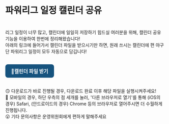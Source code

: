 <h2 style="font-size: 2em;">파워리그 일정 캘린더 공유</h2><br>
리그 일정이 너무 많고, 캘린더에 일일히 저장하기 힘드실 여러분을 위해, 캘린더 공유 기능을 이용하여 한번에 정리해왔습니다!<br>
아래의 링크에 들어가서 캘린더 파일을 받으시기만 하면, 원래 쓰시는 캘린더에 편 야구단 파워리그 일정이 모두 자동으로 담깁니다!<br>
<br>
<p>
  <a href="https://bit.ly/2025powerleague" target="_blank" rel="noopener" style="
    display: inline-block;
    padding: 10px 18px;
    background-color: #16537e;
    color: white;
    border-radius: 8px;
    text-decoration: none;
    font-weight: bold;
    font-size: 1.1em;">
    📅캘린더 파일 받기
  </a>
</p>
<br>
🙃 다운로드가 바로 진행될 경우, 다운로드 완료 이후 해당 파일을 실행시켜주세요!<br>
🧐 모바일의 경우, 하단 우측의 점 세개를 눌러, '다른 브라우저로 열기'를 통해 (iOS의 경우) Safari, (안드로이드의 경우) Chrome 등의 브라우저로 열어주시면 더 수월하게 진행됩니다.<br>
😮 기타 문의사항은 운영위원회에게 편하게 말해주세요<br>
